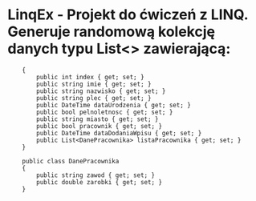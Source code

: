 # LinqEx - Projekt do ćwiczeń z LINQ. Generuje randomową kolekcję danych typu List<> zawierającą: 


        {
            public int index { get; set; }
            public string imie { get; set; }
            public string nazwisko { get; set; }
            public string plec { get; set; }
            public DateTime dataUrodzenia { get; set; }
            public bool pelnoletnosc { get; set; }
            public string miasto { get; set; }
            public bool pracownik { get; set; }
            public DateTime dataDodaniaWpisu { get; set; }
            public List<DanePracownika> listaPracownika { get; set; }
        }
        
        public class DanePracownika
        {
            public string zawod { get; set; }
            public double zarobki { get; set; }
        }
 
